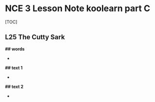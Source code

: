 # NCE 3 Lesson Note koolearn part C

[TOC]

## L25 The Cutty Sark

**## words**

* 

**## text 1**

* 

**## text 2**

* 

